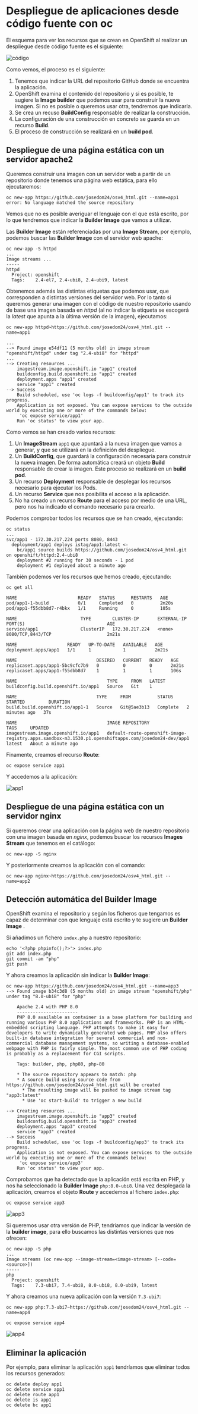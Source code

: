 # Despliegue de aplicaciones desde código fuente con oc

El esquema para ver los recursos que se crean en OpenShift al realizar un despliegue desde código fuente es el siguiente:

![código](img/codigo.png)

Como vemos, el proceso es el siguiente:

1. Tenemos que indicar la URL del repositorio GitHub donde se encuentra la aplicación.
2. OpenShift examina el contenido del repositorio y si es posible, te sugiere la **Image builder** que podemos usar para construir la nueva imagen. Si no es posible o queremos usar otra, tendremos que indicarla.
3. Se crea un recuso **BuildConfig** responsable de realizar la construcción. 
4. La configuración de una construcción en concreto se guarda en un recurso **Build**.
5. El proceso de construcción se realizará en un **build pod**.

## Despliegue de una página estática con un servidor apache2

Queremos construir una imagen con un servidor web a partir de un repositorio donde tenemos una página web estática, para ello ejecutaremos:

    oc new-app https://github.com/josedom24/osv4_html.git --name=app1
    error: No language matched the source repository

Vemos que no es posible averiguar el lenguaje con el que está escrito, por lo que tendremos que indicar la **Builder Image** que vamos a utilizar. 

Las **Builder Image** están referenciadas por una **Image Stream**, por ejemplo, podemos buscar las **Builder Image** con el servidor web apache:

    oc new-app -S httpd
    ...
    Image streams ...
    -----
    httpd
      Project: openshift
      Tags:    2.4-el7, 2.4-ubi8, 2.4-ubi9, latest

Obtenemos además las distintas etiquetas que podemos usar, que corresponden a distintas versiones del servidor web. Por lo tanto si queremos generar una imagen con el código de nuestro repositorio usando de base una imagen basada en *httpd* (al no indicar la etiqueta se escogerá la *latest* que apunta a la última versión de la imagen), ejecutamos:

    oc new-app httpd~https://github.com/josedom24/osv4_html.git --name=app1
    
    ...
    --> Found image e54df11 (5 months old) in image stream "openshift/httpd" under tag "2.4-ubi8" for "httpd"
    ...
    --> Creating resources ...
        imagestream.image.openshift.io "app1" created
        buildconfig.build.openshift.io "app1" created
        deployment.apps "app1" created
        service "app1" created
    --> Success
        Build scheduled, use 'oc logs -f buildconfig/app1' to track its progress.
        Application is not exposed. You can expose services to the outside world by executing one or more of the commands below:
         'oc expose service/app1' 
        Run 'oc status' to view your app.
    
Como vemos se han creado varios recursos:

1. Un **ImageStream** `app1` que apuntará a la nueva imagen que vamos a generar, y que se utilizará en la definición del despliegue.
2. Un **BuildConfig**, que guardará la configuración necesaria para construir la nueva imagen. De forma automática creará un objeto **Build** responsable de crear la imagen. Este proceso se realizará en un **build pod**.
3. Un recurso **Deployment** responsable de desplegar los recursos necesario para ejecutar los Pods.
4. Un recurso **Service** que nos posibilita el acceso a la aplicación.
5. No ha creado un recurso **Route** para el acceso por medio de una URL, pero nos ha indicado el comando necesario para crearlo.

Podemos comprobar todos los recursos que se han creado, ejecutando:

    oc status
    ...
    svc/app1 - 172.30.217.224 ports 8080, 8443
      deployment/app1 deploys istag/app1:latest <-
        bc/app1 source builds https://github.com/josedom24/osv4_html.git on openshift/httpd:2.4-ubi8 
        deployment #2 running for 30 seconds - 1 pod
        deployment #1 deployed about a minute ago

También podemos ver los recursos que hemos creado, ejecutando:

    oc get all

    NAME                       READY   STATUS      RESTARTS   AGE
    pod/app1-1-build           0/1     Completed   0          2m20s
    pod/app1-f55dbb8d7-r4bkx   1/1     Running     0          105s

    NAME                        TYPE        CLUSTER-IP       EXTERNAL-IP   PORT(S)                               AGE
    service/app1                ClusterIP   172.30.217.224   <none>        8080/TCP,8443/TCP                     2m21s

    NAME                   READY   UP-TO-DATE   AVAILABLE   AGE
    deployment.apps/app1   1/1     1            1           2m21s

    NAME                              DESIRED   CURRENT   READY   AGE
    replicaset.apps/app1-5bc9cfc7b9   0         0         0       2m21s
    replicaset.apps/app1-f55dbb8d7    1         1         1       106s

    NAME                                  TYPE     FROM   LATEST
    buildconfig.build.openshift.io/app1   Source   Git    1

    NAME                              TYPE     FROM          STATUS     STARTED         DURATION
    build.build.openshift.io/app1-1   Source   Git@5ae3b13   Complete   2 minutes ago   37s

    NAME                                  IMAGE REPOSITORY                                                                                      TAGS     UPDATED
    imagestream.image.openshift.io/app1   default-route-openshift-image-registry.apps.sandbox-m3.1530.p1.openshiftapps.com/josedom24-dev/app1   latest   About a minute ago

Finamente, creamos el recurso **Route**:

    oc expose service app1

Y accedemos a la aplicación:

![app1](img/app1.png)

## Despliegue de una página estática con un servidor nginx

Si queremos crear una aplicación con la página web de nuestro repositorio con una imagen basada en *nginx*, podemos buscar los recursos **Images Stream** que tenemos en el catálogo:

    oc new-app -S nginx

Y posteriormente creamos la aplicación con el comando:

    oc new-app nginx~https://github.com/josedom24/osv4_html.git --name=app2

## Detección automática del Builder Image

OpenShift examina el repositorio y según los ficheros que tengamos es capaz de determinar con que lenguaje está escrito y te sugiere un **Builder Image** .

Si añadimos un fichero `index.php` a nuestro repositorio:

    echo '<?php phpinfo();?>'> index.php
    git add index.php 
    git commit -am "php"
    git push

Y ahora creamos la aplicación sin indicar la **Builder Image**:

    oc new-app https://github.com/josedom24/osv4_html.git --name=app3
    --> Found image b34c3d8 (5 months old) in image stream "openshift/php" under tag "8.0-ubi8" for "php"

        Apache 2.4 with PHP 8.0 
        ----------------------- 
        PHP 8.0 available as container is a base platform for building and running various PHP 8.0 applications and frameworks. PHP is an HTML-embedded scripting language. PHP attempts to make it easy for developers to write dynamically generated web pages. PHP also offers built-in database integration for several commercial and non-commercial database management systems, so writing a database-enabled webpage with PHP is fairly simple. The most common use of PHP coding is probably as a replacement for CGI scripts.

        Tags: builder, php, php80, php-80

        * The source repository appears to match: php
        * A source build using source code from https://github.com/josedom24/osv4_html.git will be created
          * The resulting image will be pushed to image stream tag "app3:latest"
          * Use 'oc start-build' to trigger a new build

    --> Creating resources ...
        imagestream.image.openshift.io "app3" created
        buildconfig.build.openshift.io "app3" created
        deployment.apps "app3" created
        service "app3" created
    --> Success
        Build scheduled, use 'oc logs -f buildconfig/app3' to track its progress.
        Application is not exposed. You can expose services to the outside world by executing one or more of the commands below:
         'oc expose service/app3' 
        Run 'oc status' to view your app.

Comprobamos que ha detectado que la aplicación está escrita en PHP, y nos ha seleccionado la **Builder Image** `php:8.0-ubi8`.  Una vez desplegada la aplicación, creamos el objeto **Route** y accedemos al fichero `index.php`:

    oc expose service app3

![app3](img/app3.png)

Si queremos usar otra versión de PHP, tendríamos que indicar la versión de la **builder image**, para ello buscamos las distintas versiones que nos ofrecen:

    oc new-app -S php
    ...
    Image streams (oc new-app --image-stream=<image-stream> [--code=<source>])
    -----
    php
      Project: openshift
      Tags:    7.3-ubi7, 7.4-ubi8, 8.0-ubi8, 8.0-ubi9, latest


Y ahora creamos una nueva aplicación con la versión `7.3-ubi7`:

    oc new-app php:7.3-ubi7~https://github.com/josedom24/osv4_html.git --name=app4

    oc expose service app4

![app4](img/app4.png)

## Eliminar la aplicación

Por ejemplo, para eliminar la aplicación `app1` tendríamos que eliminar todos los recursos generados:

    oc delete deploy app1
    oc delete service app1
    oc delete route app1
    oc delete is app1
    oc delete bc app1

